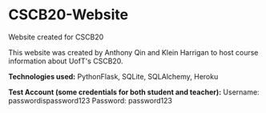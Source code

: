 # CSCB20-Website
Website created for CSCB20

This website was created by Anthony Qin and Klein Harrigan to host course information about UofT's CSCB20.

**Technologies used:** PythonFlask, SQLite, SQLAlchemy, Heroku

**Test Account (some credentials for both student and teacher):**
Username: passwordispassword123
Password: password123

